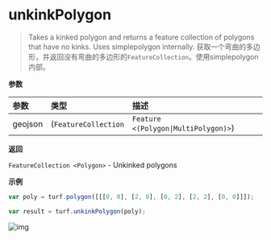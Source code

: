 # unkinkPolygon

> Takes a kinked polygon and returns a feature collection of polygons that have no kinks. Uses simplepolygon internally.
> 获取一个弯曲的多边形，并返回没有弯曲的多边形的`FeatureCollection`。使用simplepolygon内部。

**参数**

| 参数    | 类型                                                      | 描述                            |
| :------ | :-------------------------------------------------------- | :------------------------------ |
| geojson | (`FeatureCollection`|`Feature <(Polygon\|MultiPolygon)>`) | GeoJSON Polygon or MultiPolygon |

**返回**

`FeatureCollection <Polygon>` - Unkinked polygons

**示例**

```js
var poly = turf.polygon([[[0, 0], [2, 0], [0, 2], [2, 2], [0, 0]]]);

var result = turf.unkinkPolygon(poly);
```

![img](https://pzy-images.oss-cn-hangzhou.aliyuncs.com/img/unkinkPolygon.f48ba212.webp)